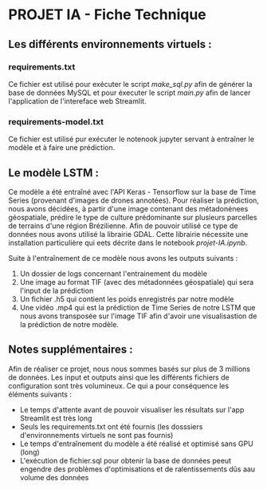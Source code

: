 # PROJET IA - Fiche Technique

## Les différents environnements virtuels :

### requirements.txt

Ce fichier est utilisé pour exécuter le script *make_sql.py* afin de générer la base de données MySQL et pour éxecuter le script *main.py* afin de lancer l'application de l'intereface web Streamlit.

### requirements-model.txt

Ce fichier est utilisé pur exécuter le notenook jupyter servant à entraîner le modèle et à faire une prédiction.

## Le modèle LSTM :

Ce modèle a été entraîné avec l'API Keras - Tensorflow sur la base de Time Series (provenant d'images de drones annotées).
Pour réaliser la prédiction, nous avons décidées, à partir d'une image contenant des métadonénees géospatiale, prédire le type de culture prédominante sur plusieurs parcelles de terrains d'une région Brézilienne. 
Afin de pouvoir utilisé ce type de données nous avons utilisé la librairie GDAL. Cette librairie nécessite une installation particulière qui eets décrite dans le notebook *projet-IA.ipynb*.

Suite à l'entraînement de ce modèle nous avons les outputs suivants :
1. Un dossier de logs concernant l'entrainement du modèle
2. Une image au format TIF (avec des métadonnées géospatiale) qui sera l'input de la prédiction
3. Un fichier .h5 qui contient les poids enregistrés par notre modèle
4. Une vidéo .mp4 qui est la prédiction de Time Series de notre LSTM que nous avons transposée sur l'image TIF afin d'avoir une visualisastion de la prédiction de notre modèle.


## Notes supplémentaires : 

Afin de réaliser ce projet, nous nous sommes basés sur plus de 3 millions de données. Les input et outputs ainsi que les différents fichiers de configuration sont très volumineux. Ce qui a pour conséquence les éléments suivants :
- Le temps d'attente avant de pouvoir visualiser les résultats sur l'app Streamlit est très long
- Seuls les requirements.txt ont été fournis (les dosssiers d'environnements virtuels ne sont pas fournis)
- Le temps d'entraînement du modèle a été réalisé et optimisé sans GPU (long)
- L'exécution de fichier.sql pour obtenir la base de données peeut engendre des problèmes d'optimisations et de ralentissements dûs aau volume des données
